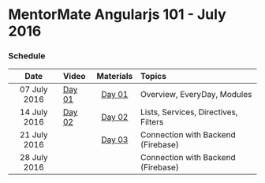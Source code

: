 # MentorMate Angularjs 101 - July 2016

### Schedule

| Date        | Video     | Materials| Topics       |
|:-----------:|:----------|:-----------:|:-------------|
|07 July 2016|[Day 01](https://drive.google.com/open?id=0ByxE7eBMjCOYYXlrWjc2WFVHZ2c)|[Day 01](https://github.com/dimitardanailov/angularjs101/blob/master/Day01/Overview.md)|Overview, EveryDay, Modules|
|14 July 2016|[Day 02](https://drive.google.com/open?id=0ByxE7eBMjCOYZ2ZycGowd2lMRnc)|[Day 02](https://github.com/dimitardanailov/angularjs101/blob/master/Day02/Overview.md)|Lists, Services, Directives, Filters|
|21 July 2016||[Day 03](https://github.com/dimitardanailov/angularjs101/tree/master/Day03)|Connection with Backend (Firebase)|
|28 July 2016|||Connection with Backend (Firebase)|

